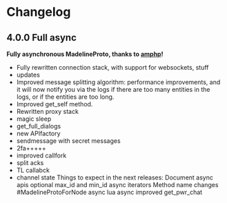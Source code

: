# Changelog


## 4.0.0 Full async

**Fully asynchronous MadelineProto, thanks to [amphp](https://github.com/danog/amphp)!**

* Fully rewritten connection stack, with support for websockets, stuff
* updates
* Improved message splitting algorithm: performance improvements, and it will now notify you via the logs if there are too many entities in the logs, or if the entities are too long.  
* Improved get_self method.  
* Rewritten proxy stack
* magic sleep
* get_full_dialogs
* new APIfactory
* sendmessage with secret messages
* 2fa+++++
* improved callfork
* split acks
* TL callabck
* channel state
Things to expect in the next releases:
Document async apis
optional max_id and min_id
async iterators
Method name changes
#MadelineProtoForNode async
lua async
improved get_pwr_chat
